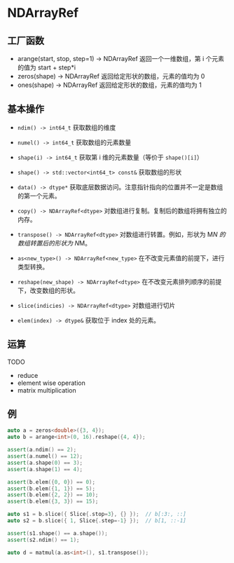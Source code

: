 # NDArrayRef

## 工厂函数

* arange(start, stop, step=1) -> NDArrayRef<dtype>
  返回一个一维数组，第 i 个元素的值为 start + step*i
* zeros(shape) -> NDArrayRef<dtype>
  返回给定形状的数组，元素的值均为 0
* ones(shape) -> NDArrayRef<dtype>
  返回给定形状的数组，元素的值均为 1

## 基本操作

* `ndim() -> int64_t`
  获取数组的维度
* `numel() -> int64_t`
  获取数组的元素数量
* `shape(i) -> int64_t`
  获取第 i 维的元素数量（等价于 `shape()[i]`）
* `shape() -> std::vector<int64_t> const&`
  获取数组的形状
* `data() -> dtype*`
  获取底层数据访问。注意指针指向的位置并不一定是数组的第一个元素。

* `copy() -> NDArrayRef<dtype>`
  对数组进行复制。复制后的数组将拥有独立的内存。
* `transpose() -> NDArrayRef<dtype>`
  对数组进行转置。例如，形状为 M*N 的数组转置后的形状为 N*M。
* `as<new_type>() -> NDArrayRef<new_type>`
  在不改变元素值的前提下，进行类型转换。
* `reshape(new_shape) -> NDArrayRef<dtype>`
  在不改变元素排列顺序的前提下，改变数组的形状。
* `slice(indicies) -> NDArrayRef<dtype>`
  对数组进行切片
* `elem(index) -> dtype&`
  获取位于 index 处的元素。

## 运算

TODO

* reduce
* element wise operation
* matrix multiplication

## 例

```C++
auto a = zeros<double>({3, 4});
auto b = arange<int>(0, 16).reshape({4, 4});

assert(a.ndim() == 2);
assert(a.numel() == 12);
assert(a.shape(0) == 3);
assert(a.shape(1) == 4);

assert(b.elem({0, 0}) == 0);
assert(b.elem({1, 1}) == 5);
assert(b.elem({2, 2}) == 10);
assert(b.elem({3, 3}) == 15);

auto s1 = b.slice({ Slice{.stop=3}, {} });  // b[:3:, ::]
auto s2 = b.slice({ 1, Slice{.step=-1} });  // b[1, ::-1]

assert(s1.shape() == a.shape());
assert(s2.ndim() == 1);

auto d = matmul(a.as<int>(), s1.transpose());
```
